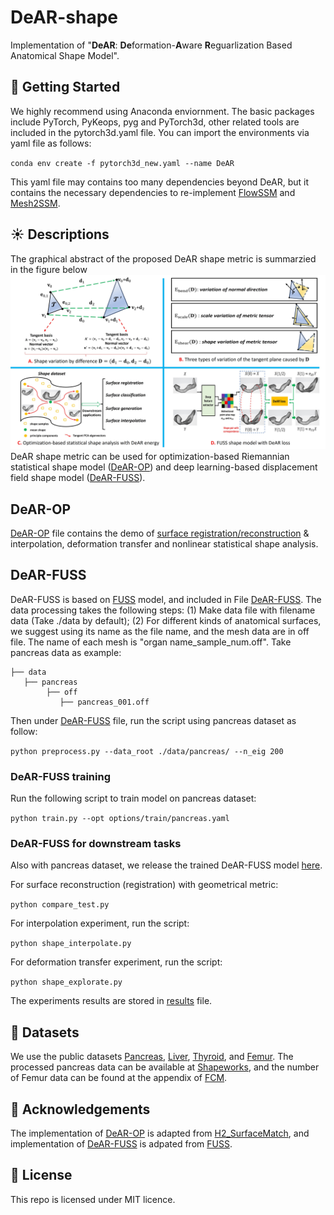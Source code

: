 # DeAR-shape
Implementation of "**DeAR**: **De**formation-**A**ware **R**eguarlization Based Anatomical Shape Model".

## 🐣 Getting Started
We highly recommend using Anaconda enviornment. The basic packages include PyTorch, PyKeops, pyg and PyTorch3d, other related tools are included in the pytorch3d.yaml file. You can import the environments via yaml file as follows:

`conda env create -f pytorch3d_new.yaml --name DeAR`

This yaml file may contains too many dependencies beyond DeAR, but it contains the necessary dependencies to re-implement [FlowSSM](https://github.com/davecasp/flowssm) and [Mesh2SSM](https://github.com/iyerkrithika21/mesh2SSM_2023).

## ☀️ Descriptions

The graphical abstract of the proposed DeAR shape metric is summarzied in the figure below
![image](https://github.com/xzhangem/DeAR-shape/blob/main/Figures/DeAR_figure.jpg)
DeAR shape metric can be used for optimization-based Riemannian statistical shape model ([DeAR-OP](https://github.com/xzhangem/DeAR-shape/tree/main/DeAR-OP)) and deep learning-based displacement field shape model ([DeAR-FUSS](https://github.com/xzhangem/DeAR-shape/tree/main/DeAR-FUSS)).

## DeAR-OP
[DeAR-OP](https://github.com/xzhangem/DeAR-shape/tree/main/DeAR-OP) file contains the demo of [surface registration/reconstruction](https://github.com/xzhangem/DeAR-shape/blob/main/DeAR-OP/dear_test.py) & interpolation, deformation transfer and nonlinear statistical shape analysis.

## DeAR-FUSS
DeAR-FUSS is based on [FUSS](https://github.com/NafieAmrani/FUSS) model, and included in File [DeAR-FUSS](https://github.com/xzhangem/DeAR-shape/tree/main/DeAR-FUSS). The data processing takes the following steps: (1) Make data file with filename data (Take ./data by default); (2) For different kinds of anatomical surfaces, we suggest using its name as the file name, and the mesh data are in off file. The name of each mesh is "organ name_sample_num.off". Take pancreas data as example: 

```
├── data
   ├── pancreas
        ├── off
           ├── pancreas_001.off
```
Then under [DeAR-FUSS](https://github.com/xzhangem/DeAR-shape/tree/main/DeAR-FUSS) file, run the script using pancreas dataset as follow:

`python preprocess.py --data_root ./data/pancreas/ --n_eig 200`

### DeAR-FUSS training 
Run the following script to train model on pancreas dataset:

`python train.py --opt options/train/pancreas.yaml `

### DeAR-FUSS for downstream tasks
Also with pancreas dataset, we release the trained DeAR-FUSS model [here](https://github.com/xzhangem/DeAR-shape/blob/main/DeAR-FUSS/experiments/fuss_pancreas_dear/models/final.pth).

For surface reconstruction (registration) with geometrical metric:

`python compare_test.py`

For interpolation experiment, run the script:

`python shape_interpolate.py`

For deformation transfer experiment, run the script:

`python shape_explorate.py`

The experiments results are stored in [results](https://github.com/xzhangem/DeAR-shape/tree/main/DeAR-FUSS/results) file. 

## 📂 Datasets
We use the public datasets [Pancreas](http://medicaldecathlon.com/), [Liver](http://medicaldecathlon.com/), [Thyroid](https://medshapenet.ikim.nrw/), and [Femur](https://www.sciencedirect.com/science/article/pii/S1361841518304882). The processed pancreas data can be available at [Shapeworks](https://sciinstitute.github.io/ShapeWorks/latest/), and the number of Femur data can be found at the appendix of [FCM](https://www.sciencedirect.com/science/article/pii/S1361841521002243). 

## 🙏 Acknowledgements
The implementation of [DeAR-OP](https://github.com/xzhangem/DeAR-shape/tree/main/DeAR-OP) is adapted from [H2_SurfaceMatch](https://github.com/emmanuel-hartman/H2_SurfaceMatch), and implementation of [DeAR-FUSS](https://github.com/xzhangem/DeAR-shape/tree/main/DeAR-FUSS) is adpated from [FUSS](https://github.com/NafieAmrani/FUSS). 

## 🚀 License
This repo is licensed under MIT licence.



